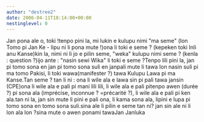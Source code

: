 ```yaml
---
author: "destree2"
date: 2006-04-11T18:14:00+00:00
nestinglevel: 0
---
```

Jan pona ale o, toki !tenpo pini la, mi lukin e kulupu nimi "ma seme" (lon Tomo pi Jan Ke - lipu ni li pona mute !)ona li toki e seme ? (kepeken toki Inli anu Kanse)kin la, nimi ni li jo e pilin seme, "weka" kulupu nimi seme ? (kenla : question ?)ijo ante : "nasin sewi Wika" li toki e seme ?Tenpo lili pini la, jan pi tomo sona en jan pi tomo sona suli en janpali mute li tawa lon nasin suli pi ma tomo Pakisi, li toki wawa(manifester ?) tawa Kulupu Lawa pi ma Kanse.Tan seme ? tan li ni : ona li wile ala e lawa sin pi pali tawa jansin (CPE)ona li wile ala e pali pi mani lili lili, li wile ala e pali pitenpo awen (durée ?) pi sona ala (imprécise, inconnue ? =précarité ?), li wile ala e pali pi ken ala.tan ni la, jan sin mute li pini e pali ona, li kama sona ala, lipini e lupa pi tomo sona en tomo sona suli.sina ale li pilin e seme tan ni? jan sin ale ni li lon ala lon ?sina mute o awen ponami tawaJan Janluka